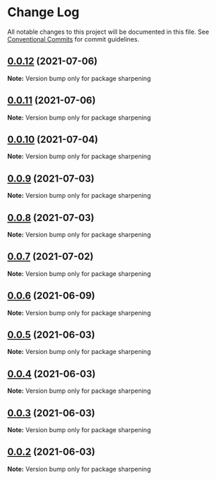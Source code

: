 # Change Log

All notable changes to this project will be documented in this file.
See [Conventional Commits](https://conventionalcommits.org) for commit guidelines.

## [0.0.12](https://github.com/RodrigoSaint/sharpening/compare/v0.0.11...v0.0.12) (2021-07-06)

**Note:** Version bump only for package sharpening





## [0.0.11](https://github.com/RodrigoSaint/sharpening/compare/v0.0.10...v0.0.11) (2021-07-06)

**Note:** Version bump only for package sharpening





## [0.0.10](https://github.com/RodrigoSaint/sharpening/compare/v0.0.9...v0.0.10) (2021-07-04)

**Note:** Version bump only for package sharpening





## [0.0.9](https://github.com/RodrigoSaint/sharpening/compare/v0.0.8...v0.0.9) (2021-07-03)

**Note:** Version bump only for package sharpening





## [0.0.8](https://github.com/RodrigoSaint/sharpening/compare/v0.0.7...v0.0.8) (2021-07-03)

**Note:** Version bump only for package sharpening





## [0.0.7](https://github.com/RodrigoSaint/sharpening/compare/v0.0.6...v0.0.7) (2021-07-02)

**Note:** Version bump only for package sharpening





## [0.0.6](https://github.com/RodrigoSaint/sharpening/compare/v0.0.5...v0.0.6) (2021-06-09)

**Note:** Version bump only for package sharpening





## [0.0.5](https://github.com/RodrigoSaint/sharpening/compare/v0.0.4...v0.0.5) (2021-06-03)

**Note:** Version bump only for package sharpening





## [0.0.4](https://github.com/RodrigoSaint/sharpening/compare/v0.0.3...v0.0.4) (2021-06-03)

**Note:** Version bump only for package sharpening





## [0.0.3](https://github.com/RodrigoSaint/sharpening/compare/v0.0.2...v0.0.3) (2021-06-03)

**Note:** Version bump only for package sharpening





## [0.0.2](https://github.com/RodrigoSaint/sharpening/compare/v0.0.1...v0.0.2) (2021-06-03)

**Note:** Version bump only for package sharpening
